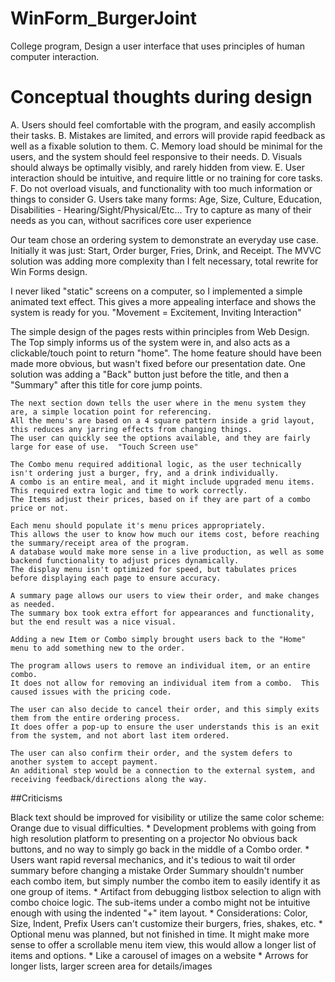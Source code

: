 # WinForm_BurgerJoint

  College program, Design a user interface that uses principles of human computer interaction.
  
# Conceptual thoughts during design

  A. Users should feel comfortable with the program, and easily accomplish their tasks.
  B. Mistakes are limited, and errors will provide rapid feedback as well as a fixable solution to them.
  C. Memory load should be minimal for the users, and the system should feel responsive to their needs.
  D. Visuals should always be optimally visibly, and rarely hidden from view.
  E. User interaction should be intuitive, and require little or no training for core tasks.
  F. Do not overload visuals, and functionality with too much information or things to consider
  G. Users take many forms:
     Age, Size, Culture, Education, Disabilities - Hearing/Sight/Physical/Etc...
     Try to capture as many of their needs as you can, without sacrifices core user experience
  
  Our team chose an ordering system to demonstrate an everyday use case.
  Initially it was just: Start, Order burger, Fries, Drink, and Receipt.
  The MVVC solution was adding more complexity than I felt necessary, total rewrite for Win Forms design.
  
  I never liked "static" screens on a computer, so I implemented a simple animated text effect.
  This gives a more appealing interface and shows the system is ready for you.  "Movement = Excitement, Inviting Interaction"
  
  The simple design of the pages rests within principles from Web Design.
    The Top simply informs us of the system were in, and also acts as a clickable/touch point to return "home".
    The home feature should have been made more obvious, but wasn't fixed before our presentation date.
    One solution was adding a "Back" button just before the title, and then a "Summary" after this title for core jump points.
    
    The next section down tells the user where in the menu system they are, a simple location point for referencing.
    All the menu's are based on a 4 square pattern inside a grid layout, this reduces any jarring effects from changing things.
    The user can quickly see the options available, and they are fairly large for ease of use.  "Touch Screen use"
    
    The Combo menu required additional logic, as the user technically isn't ordering just a burger, fry, and a drink individually.
    A combo is an entire meal, and it might include upgraded menu items.  This required extra logic and time to work correctly.
    The Items adjust their prices, based on if they are part of a combo price or not.
    
    Each menu should populate it's menu prices appropriately.
    This allows the user to know how much our items cost, before reaching the summary/receipt area of the program.
    A database would make more sense in a live production, as well as some backend functionality to adjust prices dynamically.
    The display menu isn't optimized for speed, but tabulates prices before displaying each page to ensure accuracy.
    
    A summary page allows our users to view their order, and make changes as needed.
    The summary box took extra effort for appearances and functionality, but the end result was a nice visual.
    
    Adding a new Item or Combo simply brought users back to the "Home" menu to add something new to the order.
    
    The program allows users to remove an individual item, or an entire combo.
    It does not allow for removing an individual item from a combo.  This caused issues with the pricing code.
    
    The user can also decide to cancel their order, and this simply exits them from the entire ordering process.
    It does offer a pop-up to ensure the user understands this is an exit from the system, and not abort last item ordered. 
    
    The user can also confirm their order, and the system defers to another system to accept payment.
    An additional step would be a connection to the external system, and receiving feedback/directions along the way.
    
##Criticisms

  Black text should be improved for visibility or utilize the same color scheme: Orange due to visual difficulties.
    * Development problems with going from high resolution platform to presenting on a projector
  No obvious back buttons, and no way to simply go back in the middle of a Combo order.
    * Users want rapid reversal mechanics, and it's tedious to wait til order summary before changing a mistake
  Order Summary shouldn't number each combo item, but simply number the combo item to easily identify it as one group of items.
    * Artifact from debugging listbox selection to align with combo choice logic.
  The sub-items under a combo might not be intuitive enough with using the indented "+" item layout.
    * Considerations: Color, Size, Indent, Prefix
  Users can't customize their burgers, fries, shakes, etc.
    * Optional menu was planned, but not finished in time.
  It might make more sense to offer a scrollable menu item view, this would allow a longer list of items and options.
    * Like a carousel of images on a website * Arrows for longer lists, larger screen area for details/images
    
    
    
    
